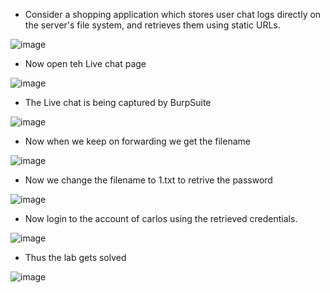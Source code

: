 - Consider a shopping application which stores user chat logs directly on the server's file system, and retrieves them using static URLs.

![image](https://github.com/Akhilkj123/Portswigger/assets/65653010/b42e4748-b88c-4497-b6b5-33e6e154dc41)

- Now open teh Live chat page

![image](https://github.com/Akhilkj123/Portswigger/assets/65653010/c931894c-e6c7-495c-9fad-7b2a5acf16e9)

- The Live chat is being captured by BurpSuite

![image](https://github.com/Akhilkj123/Portswigger/assets/65653010/f92cb045-a88a-4284-a4e8-daf2befbf5f5)

- Now when we keep on forwarding we get the filename

![image](https://github.com/Akhilkj123/Portswigger/assets/65653010/0958f934-3331-4c0f-bf74-78af5de24d85)

- Now we change the filename to 1.txt to retrive the password

![image](https://github.com/Akhilkj123/Portswigger/assets/65653010/2cf90d60-afbd-4afc-8d29-ba1938a2eca0)

- Now login to the account of carlos using the retrieved credentials. 

![image](https://github.com/Akhilkj123/Portswigger/assets/65653010/0ba521fe-7d29-4f60-b80c-6dda5aa15ed5)

- Thus the lab gets solved

![image](https://github.com/Akhilkj123/Portswigger/assets/65653010/95346e1e-481c-487b-bf56-984dd82977a9)





